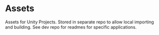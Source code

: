 # Assets
Assets for Unity Projects. Stored in separate repo to allow local importing and building. See dev repo for readmes for specific applications.
